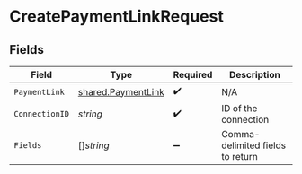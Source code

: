 # CreatePaymentLinkRequest


## Fields

| Field                                                           | Type                                                            | Required                                                        | Description                                                     |
| --------------------------------------------------------------- | --------------------------------------------------------------- | --------------------------------------------------------------- | --------------------------------------------------------------- |
| `PaymentLink`                                                   | [shared.PaymentLink](../../../pkg/models/shared/paymentlink.md) | :heavy_check_mark:                                              | N/A                                                             |
| `ConnectionID`                                                  | *string*                                                        | :heavy_check_mark:                                              | ID of the connection                                            |
| `Fields`                                                        | []*string*                                                      | :heavy_minus_sign:                                              | Comma-delimited fields to return                                |
